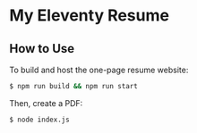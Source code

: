 # My Eleventy Resume
## How to Use

To build and host the one-page resume website:
```zsh
$ npm run build && npm run start
```

Then, create a PDF:
```zsh
$ node index.js
```
